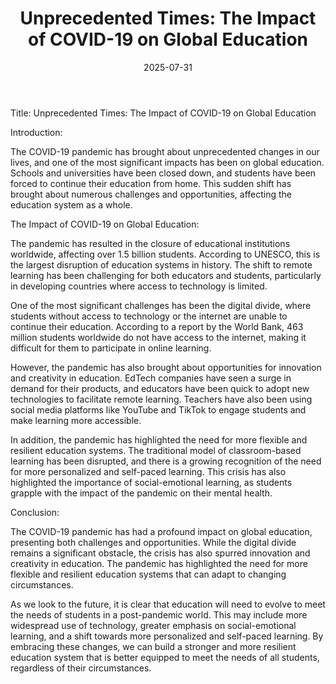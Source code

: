 ﻿---
title: "Unprecedented Times: The Impact of COVID-19 on Global Education"
date: 2025-07-31
draft: false
---

Title: Unprecedented Times: The Impact of COVID-19 on Global Education

Introduction:

The COVID-19 pandemic has brought about unprecedented changes in our lives, and one of the most significant impacts has been on global education. Schools and universities have been closed down, and students have been forced to continue their education from home. This sudden shift has brought about numerous challenges and opportunities, affecting the education system as a whole.

The Impact of COVID-19 on Global Education:

The pandemic has resulted in the closure of educational institutions worldwide, affecting over 1.5 billion students. According to UNESCO, this is the largest disruption of education systems in history. The shift to remote learning has been challenging for both educators and students, particularly in developing countries where access to technology is limited.

One of the most significant challenges has been the digital divide, where students without access to technology or the internet are unable to continue their education. According to a report by the World Bank, 463 million students worldwide do not have access to the internet, making it difficult for them to participate in online learning.

However, the pandemic has also brought about opportunities for innovation and creativity in education. EdTech companies have seen a surge in demand for their products, and educators have been quick to adopt new technologies to facilitate remote learning. Teachers have also been using social media platforms like YouTube and TikTok to engage students and make learning more accessible.

In addition, the pandemic has highlighted the need for more flexible and resilient education systems. The traditional model of classroom-based learning has been disrupted, and there is a growing recognition of the need for more personalized and self-paced learning. This crisis has also highlighted the importance of social-emotional learning, as students grapple with the impact of the pandemic on their mental health.

Conclusion:

The COVID-19 pandemic has had a profound impact on global education, presenting both challenges and opportunities. While the digital divide remains a significant obstacle, the crisis has also spurred innovation and creativity in education. The pandemic has highlighted the need for more flexible and resilient education systems that can adapt to changing circumstances.

As we look to the future, it is clear that education will need to evolve to meet the needs of students in a post-pandemic world. This may include more widespread use of technology, greater emphasis on social-emotional learning, and a shift towards more personalized and self-paced learning. By embracing these changes, we can build a stronger and more resilient education system that is better equipped to meet the needs of all students, regardless of their circumstances.
